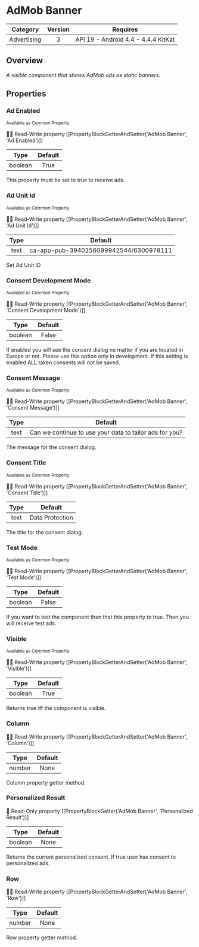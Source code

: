 # AdMob Banner

| Category | Version | Requires |
|:--------:|:-------:|:--------:|
|Advertising|3|API 19 - Android 4.4 - 4.4.4 KitKat|

## Overview

_A visible component that shows AdMob ads as static banners._

## Properties

### Ad Enabled

<small>Available as Common Property</small>

:eyes::pencil: Read-Write property
[[PropertyBlockGetterAndSetter('AdMob Banner', 'Ad Enabled')]]

| Type | Default |
|:----:|:-------:|
|boolean|True|

This property must be set to true to receive ads.

### Ad Unit Id

<small>Available as Common Property</small>

:eyes::pencil: Read-Write property
[[PropertyBlockGetterAndSetter('AdMob Banner', 'Ad Unit Id')]]

| Type | Default |
|:----:|:-------:|
|text|ca-app-pub-3940256099942544/6300978111|

Set Ad Unit ID

### Consent Development Mode

<small>Available as Common Property</small>

:eyes::pencil: Read-Write property
[[PropertyBlockGetterAndSetter('AdMob Banner', 'Consent Development Mode')]]

| Type | Default |
|:----:|:-------:|
|boolean|False|

If enabled you will see the consent dialog no matter if you are located in Europe or not. Please use this option only in development.  If this setting is enabled ALL taken consents will not be saved.

### Consent Message

<small>Available as Common Property</small>

:eyes::pencil: Read-Write property
[[PropertyBlockGetterAndSetter('AdMob Banner', 'Consent Message')]]

| Type | Default |
|:----:|:-------:|
|text|Can we continue to use your data to tailor ads for you?|

The message for the consent dialog.

### Consent Title

<small>Available as Common Property</small>

:eyes::pencil: Read-Write property
[[PropertyBlockGetterAndSetter('AdMob Banner', 'Consent Title')]]

| Type | Default |
|:----:|:-------:|
|text|Data Protection|

The title for the consent dialog.

### Test Mode

<small>Available as Common Property</small>

:eyes::pencil: Read-Write property
[[PropertyBlockGetterAndSetter('AdMob Banner', 'Test Mode')]]

| Type | Default |
|:----:|:-------:|
|boolean|False|

If you want to test the component then that this property to true. Then you will receive test ads.

### Visible

<small>Available as Common Property</small>

:eyes::pencil: Read-Write property
[[PropertyBlockGetterAndSetter('AdMob Banner', 'Visible')]]

| Type | Default |
|:----:|:-------:|
|boolean|True|

Returns true iff the component is visible.

### Column



:eyes::pencil: Read-Write property
[[PropertyBlockGetterAndSetter('AdMob Banner', 'Column')]]

| Type | Default |
|:----:|:-------:|
|number|None|

Column property getter method.

### Personalized Result



:eyes: Read-Only property
[[PropertyBlockGetter('AdMob Banner', 'Personalized Result')]]

| Type | Default |
|:----:|:-------:|
|boolean|None|

Returns the current personalized consent. If true user has consent to personalized ads.

### Row



:eyes::pencil: Read-Write property
[[PropertyBlockGetterAndSetter('AdMob Banner', 'Row')]]

| Type | Default |
|:----:|:-------:|
|number|None|

Row property getter method.